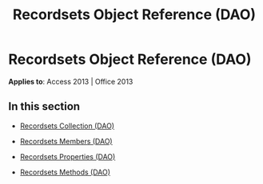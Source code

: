 ﻿---
title: Recordsets Object Reference (DAO)
TOCTitle: Recordsets Object
ms:assetid: 219f6a8f-1555-4be0-b46f-37e4075b9afa
ms:mtpsurl: https://msdn.microsoft.com/en-us/library/Dn124002(v=office.15)
ms:contentKeyID: 52071639
ms.date: 09/18/2015
mtps_version: v=office.15
---

# Recordsets Object Reference (DAO)


**Applies to**: Access 2013 | Office 2013

## In this section

  - [Recordsets Collection (DAO)](recordsets-collection-dao.md)

  - [Recordsets Members (DAO)](recordsets-members-dao.md)

  - [Recordsets Properties (DAO)](recordsets-properties-dao.md)

  - [Recordsets Methods (DAO)](recordsets-methods-dao.md)

